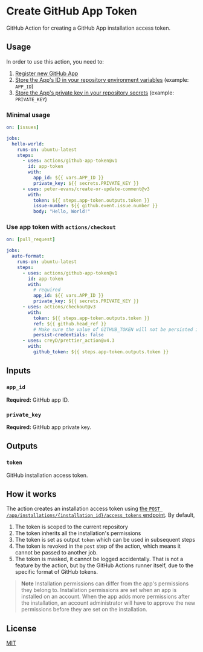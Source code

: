 # Create GitHub App Token

GitHub Action for creating a GitHub App installation access token.

## Usage

In order to use this action, you need to:

1. [Register new GitHub App](https://docs.github.com/apps/creating-github-apps/setting-up-a-github-app/creating-a-github-app)
2. [Store the App's ID in your repository environment variables](https://docs.github.com/actions/learn-github-actions/variables#defining-configuration-variables-for-multiple-workflows) (example: `APP_ID`)
3. [Store the App's private key in your repository secrets](https://docs.github.com/actions/security-guides/encrypted-secrets?tool=webui#creating-encrypted-secrets-for-a-repository) (example: `PRIVATE_KEY`)

### Minimal usage

```yaml
on: [issues]

jobs:
  hello-world:
    runs-on: ubuntu-latest
    steps:
      - uses: actions/github-app-token@v1
        id: app-token
        with:
          app_id: ${{ vars.APP_ID }}
          private_key: ${{ secrets.PRIVATE_KEY }}
      - uses: peter-evans/create-or-update-comment@v3
        with:
          token: ${{ steps.app-token.outputs.token }}
          issue-number: ${{ github.event.issue.number }}
          body: "Hello, World!"
```

### Use app token with `actions/checkout`

```yaml
on: [pull_request]

jobs:
  auto-format:
    runs-on: ubuntu-latest
    steps:
      - uses: actions/github-app-token@v1
        id: app-token
        with:
          # required
          app_id: ${{ vars.APP_ID }}
          private_key: ${{ secrets.PRIVATE_KEY }}
      - uses: actions/checkout@v3
        with:
          token: ${{ steps.app-token.outputs.token }}
          ref: ${{ github.head_ref }}
          # Make sure the value of GITHUB_TOKEN will not be persisted in repo's config
          persist-credentials: false
      - uses: creyD/prettier_action@v4.3
        with:
          github_token: ${{ steps.app-token.outputs.token }}
```

## Inputs

### `app_id`

**Required:** GitHub app ID.

### `private_key`

**Required:** GitHub app private key.

## Outputs

### `token`

GitHub installation access token.

## How it works

The action creates an installation access token using [the `POST /app/installations/{installation_id}/access_tokens` endpoint](https://docs.github.com/rest/apps/apps?apiVersion=2022-11-28#create-an-installation-access-token-for-an-app). By default,

1. The token is scoped to the current repository
2. The token inherits all the installation's permissions
3. The token is set as output `token` which can be used in subsequent steps
4. The token is revoked in the `post` step of the action, which means it cannot be passed to another job.
5. The token is masked, it cannot be logged accidentally. That is not a feature by the action, but by the GitHub Actions runner itself, due to the specific format of GitHub tokens.

> **Note**
> Installation permissions can differ from the app's permissions they belong to. Installation permissions are set when an app is installed on an account. When the app adds more permissions after the installation, an account administrator will have to approve the new permissions before they are set on the installation.

## License

[MIT](LICENSE)
